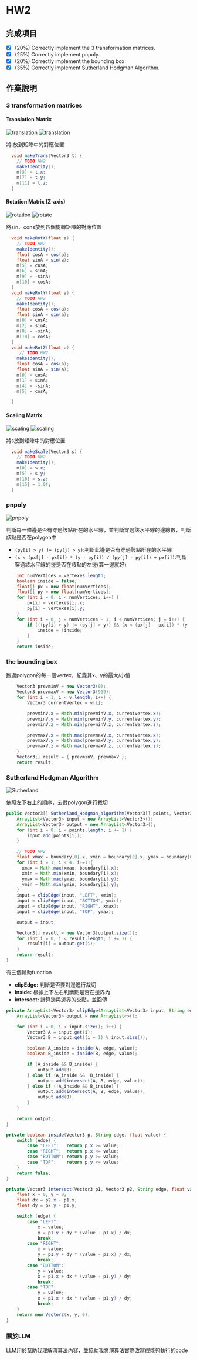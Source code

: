 # HW2
## 完成項目
- [x] (20%) Correctly implement the 3 transformation matrices.
- [x] (25%) Correctly implement pnpoly.
- [x] (20%) Correctly implement the bounding box.
- [x] (35%) Correctly implement Sutherland Hodgman Algorithm.
## 作業說明
### 3 transformation matrices
#### Translation Matrix
![translation](/HW2/image/translation.gif)
![translation](/HW2/image/translation.png)

將t放到矩陣中的對應位置
```java
  void makeTrans(Vector3 t) {
    // TODO HW2
    makeIdentity();
    m[3] = t.x;
    m[7] = t.y;
    m[11] = t.z; 
  }
```
#### Rotation Matrix (Z-axis)
![rotation](/HW2/image/rotation.gif)
![rotate](/HW2/image/rotate.png)

將sin、cons放到各個旋轉矩陣的對應位置
```java
  void makeRotX(float a) {
    // TODO HW2
    makeIdentity();
    float cosA = cos(a); 
    float sinA = sin(a); 
    m[5] = cosA;
    m[6] = sinA;
    m[9] = -sinA;
    m[10] = cosA;
  }
  void makeRotY(float a) {
    // TODO HW2
    makeIdentity();
    float cosA = cos(a); 
    float sinA = sin(a); 
    m[0] = cosA;
    m[2] = sinA;
    m[8] = -sinA;
    m[10] = cosA;
  }
  void makeRotZ(float a) {
     // TODO HW2
    makeIdentity();
    float cosA = cos(a); 
    float sinA = sin(a); 
    m[0] = cosA;
    m[1] = sinA;
    m[4] = -sinA;
    m[5] = cosA;

  }
```

#### Scaling Matrix
![scaling](/HW2/image/scaling.gif)
![scaling](/HW2/image/Scaling.png)

將s放到矩陣中的對應位置
```java
  void makeScale(Vector3 s) {
    // TODO HW2
    makeIdentity();
    m[0] = s.x;
    m[5] = s.y;
    m[10] = s.z;
    m[15] = 1.0f;
  }
```
### pnpoly
![pnpoly](/HW2/image/pnpoly.png)

判斷每一條邊是否有穿過該點所在的水平線，並判斷穿過該水平線的邊總數，判斷該點是否在polygon中
* ```(py[i] > y) != (py[j] > y)```:判斷此邊是否有穿過該點所在的水平線
* ```(x < (px[j] - px[i]) * (y - py[i]) / (py[j] - py[i]) + px[i])```:判斷穿過該水平線的邊是否在該點的左邊(算一邊就好)
```java
    int numVertices = vertexes.length;
    boolean inside = false;
    float[] px = new float[numVertices];
    float[] py = new float[numVertices];
    for (int i = 0; i < numVertices; i++) {
        px[i] = vertexes[i].x;
        py[i] = vertexes[i].y;
    }
    for (int i = 0, j = numVertices - 1; i < numVertices; j = i++) {
        if (((py[i] > y) != (py[j] > y)) && (x < (px[j] - px[i]) * (y - py[i]) / (py[j] - py[i]) + px[i])) {
            inside = !inside;
        }
    }
    return inside;
```
### the bounding box

跑過polygon的每一個vertex，紀錄其x、y的最大/小值
```java
    Vector3 prevminV = new Vector3(0);
    Vector3 prevmaxV = new Vector3(999);
    for (int i = 1; i < v.length; i++) {
        Vector3 currentVertex = v[i];

        prevminV.x = Math.min(prevminV.x, currentVertex.x);
        prevminV.y = Math.min(prevminV.y, currentVertex.y);
        prevminV.z = Math.min(prevminV.z, currentVertex.z);

        prevmaxV.x = Math.max(prevmaxV.x, currentVertex.x);
        prevmaxV.y = Math.max(prevmaxV.y, currentVertex.y);
        prevmaxV.z = Math.max(prevmaxV.z, currentVertex.z);
    }    
    Vector3[] result = { prevminV, prevmaxV };
    return result;
```

### Sutherland Hodgman Algorithm
![Sutherland](/HW2/image/sutherland.png)

依照左下右上的順序，去對polygon進行裁切
```java
public Vector3[] Sutherland_Hodgman_algorithm(Vector3[] points, Vector3[] boundary) {
    ArrayList<Vector3> input = new ArrayList<Vector3>();
    ArrayList<Vector3> output = new ArrayList<Vector3>();
    for (int i = 0; i < points.length; i += 1) {
        input.add(points[i]);
    }

    // TODO HW2
    float xmax = boundary[0].x, xmin = boundary[0].x, ymax = boundary[0].y, ymin = boundary[0].y;
    for (int i = 1; i < 4; i+=1){
      xmax = Math.max(xmax, boundary[i].x);
      xmin = Math.min(xmin, boundary[i].x);
      ymax = Math.max(ymax, boundary[i].y);
      ymin = Math.min(ymin, boundary[i].y);
    }
    input = clipEdge(input, "LEFT", xmin);
    input = clipEdge(input, "BOTTOM", ymin);
    input = clipEdge(input, "RIGHT", xmax);
    input = clipEdge(input, "TOP", ymax);

    output = input;

    Vector3[] result = new Vector3[output.size()];
    for (int i = 0; i < result.length; i += 1) {
        result[i] = output.get(i);
    }
    return result;
}
```
有三個輔助function
* **clipEdge:** 判斷是否要對邊進行裁切
* **inside:** 根據上下左右判斷點是否在邊界內
* **intersect:** 計算邊與邊界的交點，並回傳
```java
private ArrayList<Vector3> clipEdge(ArrayList<Vector3> input, String edge, float value) {
    ArrayList<Vector3> output = new ArrayList<>();

    for (int i = 0; i < input.size(); i++) {
        Vector3 A = input.get(i);
        Vector3 B = input.get((i + 1) % input.size());

        boolean A_inside = inside(A, edge, value);
        boolean B_inside = inside(B, edge, value);

        if (A_inside && B_inside) {
            output.add(B);
        } else if (A_inside && !B_inside) {
            output.add(intersect(A, B, edge, value));
        } else if (!A_inside && B_inside) {
            output.add(intersect(A, B, edge, value));
            output.add(B);
        }
    }

    return output;
}

private boolean inside(Vector3 p, String edge, float value) {
    switch (edge) {
        case "LEFT":   return p.x >= value;
        case "RIGHT":  return p.x <= value;
        case "BOTTOM": return p.y >= value;
        case "TOP":    return p.y <= value;
    }
    return false;
}

private Vector3 intersect(Vector3 p1, Vector3 p2, String edge, float value) {
    float x = 0, y = 0;
    float dx = p2.x - p1.x;
    float dy = p2.y - p1.y;

    switch (edge) {
        case "LEFT":
            x = value;
            y = p1.y + dy * (value - p1.x) / dx;
            break;
        case "RIGHT":
            x = value;
            y = p1.y + dy * (value - p1.x) / dx;
            break;
        case "BOTTOM":
            y = value;
            x = p1.x + dx * (value - p1.y) / dy;
            break;
        case "TOP":
            y = value;
            x = p1.x + dx * (value - p1.y) / dy;
            break;
    }
    return new Vector3(x, y, 0);
}
```

### 關於LLM
LLM用於幫助我理解演算法內容，並協助我將演算法實際改寫成能夠執行的code